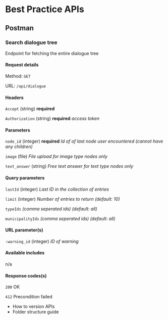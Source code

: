 # Best Practice APIs

## Postman

### Search dialogue tree

Endpoint for fetching the entire dialogue tree

#### Request details

Method: `GET`

URL: `/api/dialogue`

#### Headers

`Accept` (string) **required**

`Authorization` (string) **required** *access token*

#### Parameters

`node_id` (integer) **required** *Id of of last node user encountered (cannot have any children)*

`image` (file) *File upload for image type nodes only*

`text_answer` (string) *Free text answer for text type nodes only*

#### Query parameters

`lastId` (integer) *Last ID in the collection of entries*

`limit` (integer) *Number of entries to return (default: 10)*

`typeIds` *(comma seperated ids) (default: all)*

`municipalityIds` *(comma seperated ids) (default: all)*

#### URL parameter(s)

`:warning_id` (integer) *ID of warning*

#### Available includes

n/a

#### Response codes(s)

`200` OK

`412` Precondition failed





- How to version APIs
- Folder structure guide